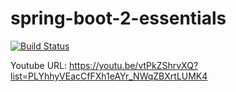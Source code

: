 # spring-boot-2-essentials

[![Build Status](https://travis-ci.org/amigoscode/spring-boot-essentials.svg?branch=master)](https://travis-ci.org/amigoscode/spring-boot-essentials)

Youtube URL:
https://youtu.be/vtPkZShrvXQ?list=PLYhhyVEacCfFXh1eAYr_NWqZBXrtLUMK4
